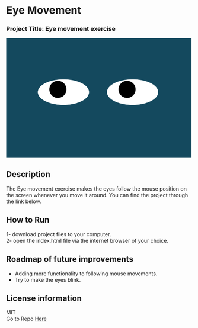 # Eye Movement
### Project Title: Eye movement exercise
<img src="eyes.png" width=500/>

## Description
The Eye movement exercise makes the eyes follow the mouse position on the screen whenever you move it around. You can find the project through the link below.
## How to Run
1- download project files to your computer.
<br>2- open the index.html file via the internet browser of your choice.
## Roadmap of future improvements
- Adding more functionality to following mouse movements.
- Try to make the eyes blink.
## License information
MIT
<br>Go to Repo <a href="https://github.com/Ruba-alh/eyes" >Here</a>
